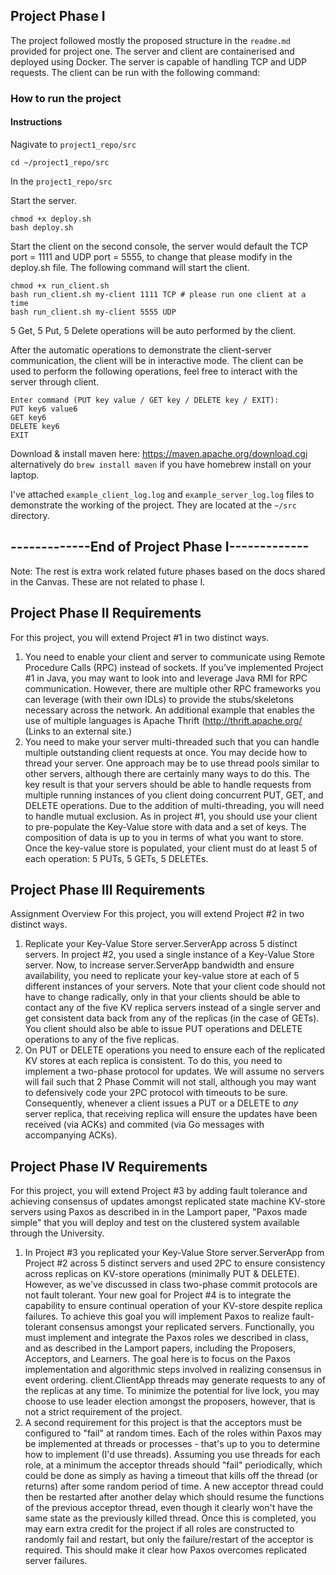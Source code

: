 ##  Project Phase I

The project followed mostly the proposed structure in the `readme.md` provided for project one. The server and client are containerised and deployed using Docker. The server is capable of handling TCP and UDP requests. The client can be run with the following command:
### How to run the project

#### Instructions
Nagivate to `project1_repo/src`
```shell
cd ~/project1_repo/src
```

In the `project1_repo/src`


Start the server.
```shell
chmod +x deploy.sh
bash deploy.sh
```

Start the client on the second console, the server would default the TCP port = 1111 and UDP port = 5555, to change that please modify in the deploy.sh file.
The following command will start the client.
```shell
chmod +x run_client.sh
bash run_client.sh my-client 1111 TCP # please run one client at a time
bash run_client.sh my-client 5555 UDP 
```

5 Get, 5 Put, 5 Delete operations will be auto performed by the client.

After the automatic operations to demonstrate the client-server communication, the client will be in interactive mode. The client can be used to perform the following operations, feel free to interact with the server through client.
```shell
Enter command (PUT key value / GET key / DELETE key / EXIT): 
PUT key6 value6
GET key6
DELETE key6
EXIT
```


Download & install maven here:
https://maven.apache.org/download.cgi
alternatively do `brew install maven` if you have homebrew install on your laptop.


I've attached `example_client_log.log` and `example_server_log.log` files to demonstrate the working of the project. They are located at the `~/src` directory.

## -------------End of Project Phase I-------------

Note: The rest is extra work related future phases based on the docs
shared in the Canvas. These are not related to phase I.

##  Project Phase II Requirements
For this project, you will extend Project #1 in two distinct ways.
1) You need to enable your client and server to communicate using Remote Procedure Calls (RPC) instead of sockets. If you’ve implemented Project #1 in Java, you may want to look into and leverage Java RMI for RPC communication. However, there are multiple other RPC frameworks you can leverage (with their own IDLs) to provide the stubs/skeletons necessary across the network. An additional example that enables the use of multiple languages is Apache Thrift (http://thrift.apache.org/
   (Links to an external site.)
2) You need to make your server multi-threaded such that you can handle multiple outstanding client requests at once. You may decide how to thread your server. One approach may be to use thread pools similar to other servers, although there are certainly many ways to do this. The key result is that your servers should be able to handle requests from multiple running instances of you client doing concurrent PUT, GET, and DELETE operations. Due to the addition of multi-threading, you will need to handle mutual exclusion.
   As in project #1, you should use your client to pre-populate the Key-Value store with data and a set of keys. The composition of data is up to you in terms of what you want to store. Once the key-value store is populated, your client must do at least 5 of each operation: 5 PUTs, 5 GETs, 5 DELETEs.

##  Project Phase III Requirements
Assignment Overview
For this project, you will extend Project #2 in two distinct ways.
1) Replicate your Key-Value Store server.ServerApp across 5 distinct servers. In project #2, you used a single
   instance of a Key-Value Store server. Now, to increase server.ServerApp bandwidth and ensure availability, you need to replicate your key-value store at each of 5 different instances of your servers. Note that your client code should not have to change radically, only in that your clients should be able to contact any of the five KV replica servers instead of a single server and get consistent data back from any of the replicas (in the case of GETs). You client should also be able to issue PUT operations and DELETE operations to any of the five replicas.
2) On PUT or DELETE operations you need to ensure each of the replicated KV stores at each replica is consistent. To do this, you need to implement a two-phase protocol for updates. We will assume no servers will fail such that 2 Phase Commit will not stall, although you may want to defensively code your 2PC protocol with timeouts to be sure. Consequently, whenever a client issues a PUT or a DELETE to *any* server replica, that receiving replica will ensure the updates have been received (via ACKs) and commited (via Go messages with accompanying ACKs).

##  Project Phase IV Requirements
For this project, you will extend Project #3 by adding fault tolerance and achieving consensus of updates amongst replicated state machine KV-store servers using Paxos as described in in the Lamport paper, "Paxos made simple" that you will deploy and test on the clustered system available through the University.
1) In Project #3 you replicated your Key-Value Store server.ServerApp from Project #2 across 5 distinct servers and used 2PC to ensure consistency across replicas on KV-store operations (minimally PUT & DELETE). However, as we've discussed in class two-phase commit protocols are not fault tolerant. Your new goal for Project #4 is to integrate the capability to ensure continual operation of your KV-store despite replica failures. To achieve this goal you will implement Paxos to realize fault-tolerant consensus amongst your replicated servers. Functionally, you must implement and integrate the Paxos roles we described in class, and as described in the Lamport papers, including the Proposers, Acceptors, and Learners. The goal here is to focus on the Paxos implementation and algorithmic steps involved in realizing consensus in event ordering. client.ClientApp threads may generate requests to any of the replicas at any time. To minimize the potential for live lock, you may choose to use leader election amongst the proposers, however, that is not a strict requirement of the project.
2) A second requirement for this project is that the acceptors must be configured to "fail" at random times. Each of the roles within Paxos may be implemented at threads or processes - that's up to you to determine how to implement (I'd use threads). Assuming you use threads for each role, at a minimum the acceptor threads should "fail" periodically, which could be done as simply as having a timeout that kills off the thread (or returns) after some random period of time. A new acceptor thread could then be restarted after another delay which should resume the functions of the previous acceptor thread, even though it clearly won't have the same state as the previously killed thread. Once this is completed, you may earn extra credit for the project if all roles are constructed to randomly fail and restart, but only the failure/restart of the acceptor is required. This should make it clear how Paxos overcomes replicated server failures.
